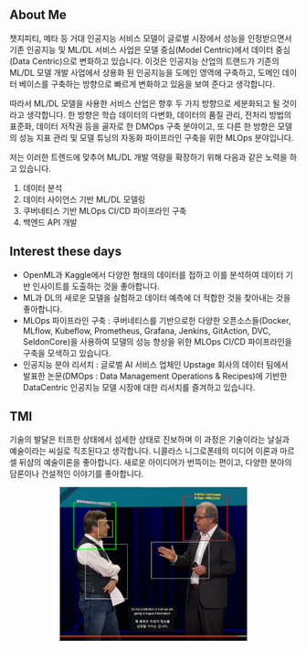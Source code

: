 ## About Me
챗지피티, 메타 등 거대 인공지능 서비스 모델이 글로벌 시장에서 성능을 인정받으면서 기존 인공지능 및 ML/DL 서비스 사업은 모델 중심(Model Centric)에서 데이터 중심(Data Centric)으로 변화하고 있습니다. 이것은 인공지능 산업의 트랜드가 기존의 ML/DL 모델 개발 사업에서 상용화 된 인공지능을 도메인 영역에 구축하고, 도메인 데이터 베이스를 구축하는 방향으로 빠르게 변화하고 있음을 보여 준다고 생각합니다.

따라서 ML/DL 모델을 사용한 서비스 산업은 향후 두 가지 방향으로 세분화되고 될 것이라고 생각합니다. 한 방향은 학습 데이터의 다변화, 데이터의 품질 관리, 전처리 방법의 표준화, 데이터 저작권 등을 골자로 한 DMOps 구축 분야이고, 또 다른 한 방향은 모델의 성능 지표 관리 및 모델 튜닝의 자동화 파이프라인 구축을 위한 MLOps 분야입니다.

저는 이러한 트렌드에 맞추어 ML/DL 개발 역량을 확장하기 위해 다음과 같은 노력을 하고 있습니다.

1. 데이터 분석
2. 데이터 사이언스 기반 ML/DL 모델링
3. 쿠버네티스 기반 MLOps CI/CD 파이프라인 구축
4. 백엔드 API 개발

## Interest these days
- OpenML과 Kaggle에서 다양한 형태의 데이터를 접하고 이를 분석하여 데이터 기반 인사이트를 도출하는 것을 좋아합니다.
- ML과 DL의 새로운 모델을 실험하고 데이터 예측에 더 적합한 것을 찾아내는 것을 좋아합니다.
- MLOps 파이프라인 구축 : 쿠버네티스를 기반으로한 다양한 오픈소스들(Docker, MLflow, Kubeflow, Prometheus, Grafana, Jenkins, GitAction, DVC, SeldonCore)을 사용하여 모델의 성능 향상을 위한 MLOps CI/CD 파이프라인을 구축을 모색하고 있습니다.
- 인공지능 분야 리서치 : 글로벌 AI 서비스 업체인 Upstage 회사의 데이터 팀에서 발표한 논문(DMOps : Data Management Operations & Recipes)에 기반한 DataCentric 인공지능 모델 시장에 대한 리서치를 즐겨하고 있습니다.
  
## TMI
기술의 발달은 터프한 상태에서 섬세한 상태로 진보하며 이 과정은 기술이라는 날실과 예술이라는 씨실로 직조된다고 생각합니다. 니콜라스 니그로폰테의 미디어 이론과 마르셀 뒤샴의 예술이론을 좋아합니다. 새로운 아이디어가 번뜩이는 편이고, 다양한 분야의 담론이나 건설적인 이야기를 좋아합니다.

<p align=center> <img src="./images/main.png" width=65% height=70%>
